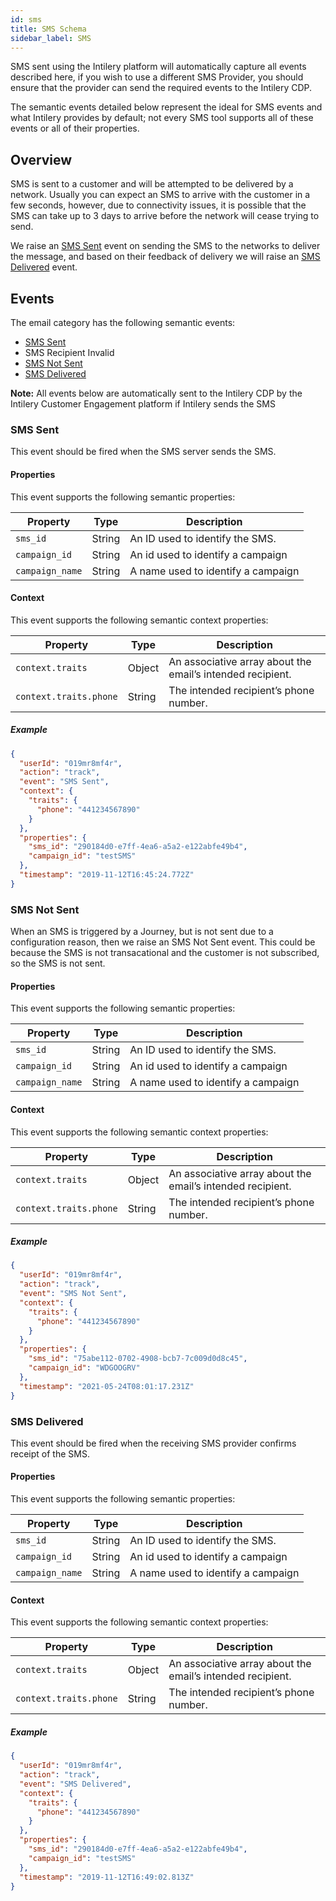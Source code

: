 ```yaml
---
id: sms
title: SMS Schema
sidebar_label: SMS
---
```


SMS sent using the Intilery platform will automatically capture all events described here, if you wish to use a different SMS Provider, you should ensure that the provider can send the required events to the Intilery CDP.

The semantic events detailed below represent the ideal for SMS events and what Intilery provides by default; not every SMS tool supports all of these events or all of their properties.

## Overview

SMS is sent to a customer and will be attempted to be delivered by a network. 
Usually you can expect an SMS to arrive with the customer in a few seconds,
however, due to connectivity issues, it is possible that the SMS can take up to 3 days
to arrive before the network will cease trying to send.

We raise an [SMS Sent](#sms-sent) event on sending the SMS to the networks to 
deliver the message, and based on their feedback of delivery we will raise an
[SMS Delivered](#sms-delivered) event.


## Events

The email category has the following semantic events:

- [SMS Sent](#sms-sent)
- SMS Recipient Invalid
- [SMS Not Sent](#sms-not-sent)
- [SMS Delivered](#sms-delivered)

**Note:** All events below are automatically sent to the Intilery CDP by the Intilery
Customer Engagement platform if Intilery sends the SMS

### SMS Sent

This event should be fired when the SMS server sends the SMS.

#### Properties

This event supports the following semantic properties:

| Property        | Type   | Description                        |
| --------------- | ------ | ---------------------------------- |
| `sms_id`      | String | An ID used to identify the SMS.  |
| `campaign_id`   | String | An id used to identify a campaign  |
| `campaign_name` | String | A name used to identify a campaign |

#### Context

This event supports the following semantic context properties:

| Property               | Type   | Description                                                |
| ---------------------- | ------ | ---------------------------------------------------------- |
| `context.traits`       | Object | An associative array about the email’s intended recipient. |
| `context.traits.phone` | String | The intended recipient’s phone number.                    |

##### Example

```json
{
  "userId": "019mr8mf4r",
  "action": "track",
  "event": "SMS Sent",
  "context": {
    "traits": {
      "phone": "441234567890"
    }
  },
  "properties": {
    "sms_id": "290184d0-e7ff-4ea6-a5a2-e122abfe49b4",
    "campaign_id": "testSMS"
  },
  "timestamp": "2019-11-12T16:45:24.772Z"
}
```


### SMS Not Sent

When an SMS is triggered by a Journey, but is not sent due to a configuration reason,
then we raise an SMS Not Sent event. This could be because the SMS is not 
transacational and the customer is not subscribed, so the SMS is not sent.


#### Properties

This event supports the following semantic properties:

| Property        | Type   | Description                        |
| --------------- | ------ | ---------------------------------- |
| `sms_id`      | String | An ID used to identify the SMS.  |
| `campaign_id`   | String | An id used to identify a campaign  |
| `campaign_name` | String | A name used to identify a campaign |


#### Context

This event supports the following semantic context properties:

| Property               | Type   | Description                                                |
| ---------------------- | ------ | ---------------------------------------------------------- |
| `context.traits`       | Object | An associative array about the email’s intended recipient. |
| `context.traits.phone` | String | The intended recipient’s phone number.                    |

##### Example

```json
{
  "userId": "019mr8mf4r",
  "action": "track",
  "event": "SMS Not Sent",
  "context": {
    "traits": {
      "phone": "441234567890"
    }
  },
  "properties": {
    "sms_id": "75abe112-0702-4908-bcb7-7c009d0d8c45",
    "campaign_id": "WDGOOGRV"
  },
  "timestamp": "2021-05-24T08:01:17.231Z"
}

```

### SMS Delivered

This event should be fired when the receiving SMS provider confirms receipt of the SMS.

#### Properties

This event supports the following semantic properties:

| Property        | Type   | Description                        |
| --------------- | ------ | ---------------------------------- |
| `sms_id`      | String | An ID used to identify the SMS.  |
| `campaign_id`   | String | An id used to identify a campaign  |
| `campaign_name` | String | A name used to identify a campaign |

#### Context

This event supports the following semantic context properties:

| Property               | Type   | Description                                                |
| ---------------------- | ------ | ---------------------------------------------------------- |
| `context.traits`       | Object | An associative array about the email’s intended recipient. |
| `context.traits.phone` | String | The intended recipient’s phone number.                 |

##### Example

```json
{
  "userId": "019mr8mf4r",
  "action": "track",
  "event": "SMS Delivered",
  "context": {
    "traits": {
      "phone": "441234567890"
    }
  },
  "properties": {
    "sms_id": "290184d0-e7ff-4ea6-a5a2-e122abfe49b4",
    "campaign_id": "testSMS"
  },
  "timestamp": "2019-11-12T16:49:02.813Z"
}
```
